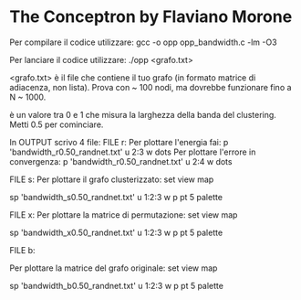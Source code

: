 # The Conceptron by Flaviano Morone

Per compilare il codice utilizzare:
gcc -o opp opp_bandwidth.c -lm -O3

Per lanciare il codice utilizzare:
./opp <grafo.txt> <float p>

<grafo.txt> è il file che contiene il tuo grafo (in formato matrice di adiacenza, non lista). Prova con ~ 100 nodi, ma dovrebbe funzionare fino a N ~ 1000. 
 
<float p> è un valore tra 0 e 1 che misura la larghezza della banda del clustering. Metti 0.5 per cominciare. 

In OUTPUT scrivo 4 file:
FILE r:
Per plottare l'energia fai: p 'bandwidth_r0.50_randnet.txt' u 2:3 w dots 
Per plottare l'errore in convergenza: p 'bandwidth_r0.50_randnet.txt' u 2:4 w dots

FILE s:
Per plottare il grafo clusterizzato: 
set view map

sp 'bandwidth_s0.50_randnet.txt' u 1:2:3 w p pt 5 palette


FILE x:
Per plottare la matrice di permutazione:
set view map

sp 'bandwidth_x0.50_randnet.txt' u 1:2:3 w p pt 5 palette



FILE b:

Per plottare la matrice del grafo originale:
set view map

sp 'bandwidth_b0.50_randnet.txt' u 1:2:3 w p pt 5 palette
